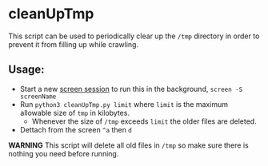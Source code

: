 # cleanUpTmp
This script can be used to periodically clear up the `/tmp` directory in order to prevent it from filling up while crawling.
## Usage: 
- Start a new [screen session](https://linuxize.com/post/how-to-use-linux-screen/) to run this in the background, `screen -S screenName`
- Run `python3 cleanUpTmp.py limit` where `limit` is the maximum allowable size of `tmp` in kilobytes. 
    - Whenever the size of `/tmp` exceeds `limit` the older files are deleted.
- Dettach from the screen `^a` then `d`

**WARNING** This script will delete all old files in `/tmp` so make sure there is nothing you need before running. 